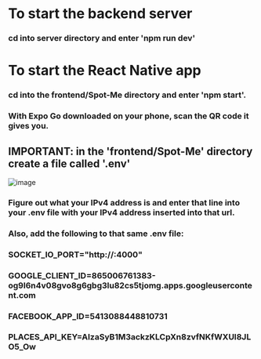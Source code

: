 # To start the backend server
### cd into server directory and enter 'npm run dev'
# To start the React Native app
### cd into the frontend/Spot-Me directory and enter 'npm start'. <br />
### With Expo Go downloaded on your phone, scan the QR code it gives you.
## IMPORTANT: in the 'frontend/Spot-Me' directory create a file called '.env' <br />
![image](https://user-images.githubusercontent.com/43146033/196022155-6aac34c0-2e13-41ca-bc58-7535535f536f.png) <br />
### Figure out what your IPv4 address is and enter that line into your .env file with your IPv4 address inserted into that url. 
### Also, add the following to that same .env file:
### SOCKET_IO_PORT="http://<your IPv4 Address>:4000"
### GOOGLE_CLIENT_ID=865006761383-og9l6n4v08gvo8g6gbg3lu82cs5tjomg.apps.googleusercontent.com
### FACEBOOK_APP_ID=5413088448810731
### PLACES_API_KEY=AIzaSyB1M3ackzKLCpXn8zvfNKfWXUI8JLO5_Ow


